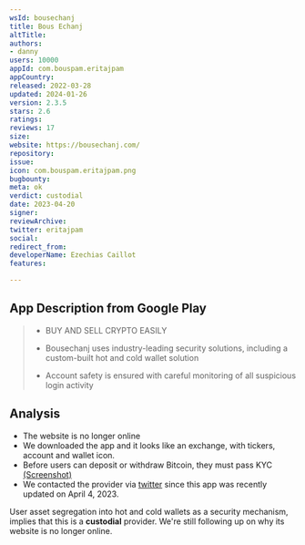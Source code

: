 ```yaml
---
wsId: bousechanj
title: Bous Echanj
altTitle: 
authors:
- danny
users: 10000
appId: com.bouspam.eritajpam
appCountry: 
released: 2022-03-28
updated: 2024-01-26
version: 2.3.5
stars: 2.6
ratings: 
reviews: 17
size: 
website: https://bousechanj.com/
repository: 
issue: 
icon: com.bouspam.eritajpam.png
bugbounty: 
meta: ok
verdict: custodial
date: 2023-04-20
signer: 
reviewArchive: 
twitter: eritajpam
social: 
redirect_from: 
developerName: Ezechias Caillot
features: 

---
```


## App Description from Google Play 

> - BUY AND SELL CRYPTO EASILY
> 
> - Bousechanj uses industry-leading security solutions, including a custom-built hot and cold wallet solution
> - Account safety is ensured with careful monitoring of all suspicious login activity

## Analysis 

- The website is no longer online
- We downloaded the app and it looks like an exchange, with tickers, account and wallet icon.
- Before users can deposit or withdraw Bitcoin, they must pass KYC [(Screenshot)](https://twitter.com/BitcoinWalletz/status/1648991059404550144)
- We contacted the provider via [twitter](https://twitter.com/BitcoinWalletz/status/1648994280172818433) since this app was recently updated on April 4, 2023. 

User asset segregation into hot and cold wallets as a security mechanism, implies that this is a **custodial** provider. We're still following up on why its website is no longer online.
